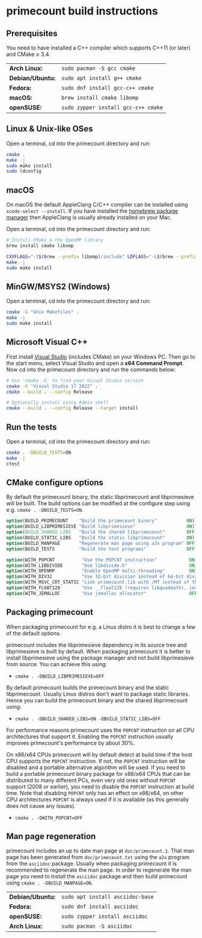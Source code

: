 # primecount build instructions

## Prerequisites

You need to have installed a C++ compiler which supports C++11 (or later) and CMake ≥ 3.4.

<table>
    <tr>
        <td><b>Arch Linux:</b></td>
        <td><code>sudo pacman -S gcc cmake</code></td>
    </tr>
    <tr>
        <td><b>Debian/Ubuntu:</b></td>
        <td><code>sudo apt install g++ cmake</code></td>
    </tr>
    <tr>
        <td><b>Fedora:</b></td>
        <td><code>sudo dnf install gcc-c++ cmake</code></td>
    </tr>
    <tr>
        <td><b>macOS:</b></td>
        <td><code>brew install cmake libomp</code></td>
    </tr>
    <tr>
        <td><b>openSUSE:</b></td>
        <td><code>sudo zypper install gcc-c++ cmake</code></td>
    </tr>
</table>

## Linux & Unix-like OSes

Open a terminal, cd into the primecount directory and run:

```bash
cmake .
make -j
sudo make install
sudo ldconfig
```

## macOS

On macOS the default AppleClang C/C++ compiler can be installed using
```xcode-select --install```. If you have installed the [homebrew package
manager](https://brew.sh) then AppleClang is usually already installed on your Mac.

Open a terminal, cd into the primecount directory and run:

```bash
# Install CMake & the OpenMP library
brew install cmake libomp

CXXFLAGS="-I$(brew --prefix libomp)/include" LDFLAGS="-L$(brew --prefix libomp)/lib" cmake ..
make -j
sudo make install
```

## MinGW/MSYS2 (Windows)

Open a terminal, cd into the primecount directory and run:

```bash
cmake -G "Unix Makefiles" .
make -j
sudo make install
```

## Microsoft Visual C++

First install [Visual Studio](https://visualstudio.microsoft.com/downloads/)
(includes CMake) on your Windows PC. Then go to the start menu, select Visual
Studio and open a **x64 Command Prompt**. Now cd into the primecount directory
and run the commands below:

```bash
# Use 'cmake -G' to find your Visual Studio version
cmake -G "Visual Studio 17 2022" .
cmake --build . --config Release

# Optionally install using Admin shell
cmake --build . --config Release --target install
```

## Run the tests

Open a terminal, cd into the primecount directory and run:

```bash
cmake . -DBUILD_TESTS=ON
make -j
ctest
```

## CMake configure options

By default the primecount binary, the static libprimecount and
libprimesieve will be built. The build options can be modified at
the configure step using e.g. ```cmake . -DBUILD_TESTS=ON```.

```CMake
option(BUILD_PRIMECOUNT    "Build the primecount binary"           ON)
option(BUILD_LIBPRIMESIEVE "Build libprimesieve"                   ON)
option(BUILD_SHARED_LIBS   "Build the shared libprimecount"        OFF)
option(BUILD_STATIC_LIBS   "Build the static libprimecount"        ON)
option(BUILD_MANPAGE       "Regenerate man page using a2x program" OFF)
option(BUILD_TESTS         "Build the test programs"               OFF)

option(WITH_POPCNT          "Use the POPCNT instruction"            ON)
option(WITH_LIBDIVIDE       "Use libdivide.h"                       ON)
option(WITH_OPENMP          "Enable OpenMP multi-threading"         ON)
option(WITH_DIV32           "Use 32-bit division instead of 64-bit division whenever possible" ON)
option(WITH_MSVC_CRT_STATIC "Link primecount.lib with /MT instead of the default /MD" OFF)
option(WITH_FLOAT128        "Use __float128 (requires libquadmath), increases precision of Li(x) & RiemannR" OFF)
option(WITH_JEMALLOC        "Use jemalloc allocator"                OFF)
```

## Packaging primecount

When packaging primecount for e.g. a Linux distro it is best to change
a few of the default options.

primecount includes the libprimesieve dependency in its source tree and
libprimesieve is built by default. When packaging primecount it is better
to install libprimesieve using the package manager and not build
libprimesieve from source. You can achieve this using:

* ```cmake . -DBUILD_LIBPRIMESIEVE=OFF```

By default primecount builds the primecount binary and the static
libprimecount. Usually Linux distros don't want to package static
libraries. Hence you can build the primecount binary and the shared
libprimecount using:

* ```cmake . -DBUILD_SHARED_LIBS=ON -DBUILD_STATIC_LIBS=OFF```

For performance reasons primecount uses the ```POPCNT``` instruction on all
CPU architectures that support it. Enabling the ```POPCNT``` instruction
usually improves primecount's performance by about 30%.

On x86/x64 CPUs primecount will by default detect at build time if the host
CPU supports the ```POPCNT``` instruction. If not, the ```POPCNT```
instruction will be disabled and a portable alternative algorithm will be used.
If you need to build a portable primecount binary package for x86/x64 CPUs that
can be distributed to many different PCs, even very old ones without
```POPCNT``` support (2008 or earlier), you need to disable the ```POPCNT```
instruction at build time. Note that disabling ```POPCNT``` only has an effect
on x86/x64, on other CPU architectures ```POPCNT``` is always used if it is
available (as this generally does not cause any issues).

* ```cmake . -DWITH_POPCNT=OFF```

## Man page regeneration

primecount includes an up to date man page at ```doc/primecount.1```.
That man page has been generated from ```doc/primecount.txt``` using
the ```a2x``` program from the ```asciidoc``` package. Usually when packaging
primecount it is recommended to regenerate the man page. In order to
regenerate the man page you need to install the ```asciidoc``` package and
then build primecount using ```cmake . -DBUILD_MANPAGE=ON```.

<table>
    <tr>
        <td><b>Debian/Ubuntu:</b></td>
        <td><code>sudo apt install asciidoc-base</code></td>
    </tr>
    <tr>
        <td><b>Fedora:</b></td>
        <td><code>sudo dnf install asciidoc</code></td>
    </tr>
    <tr>
        <td><b>openSUSE:</b></td>
        <td><code>sudo zypper install asciidoc</code></td>
    </tr>
    <tr>
        <td><b>Arch Linux:</b></td>
        <td><code>sudo pacman -S asciidoc</code></td>
    </tr>
</table>
